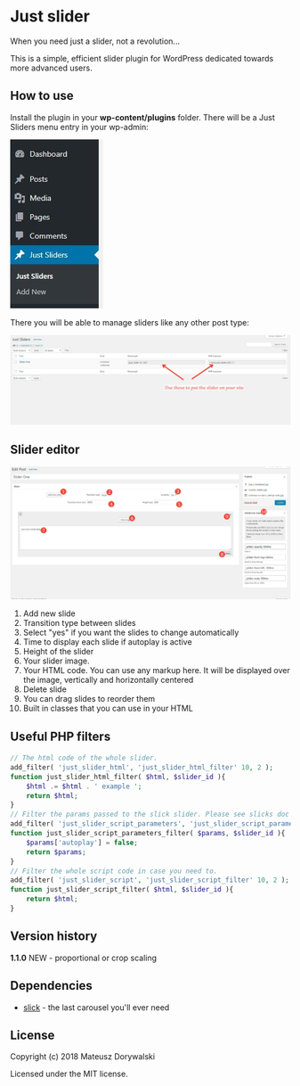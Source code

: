 # Just slider
When you need just a slider, not a revolution...

This is a simple, efficient slider plugin for WordPress dedicated towards more advanced users.

## How to use
Install the plugin in your **wp-content/plugins** folder. There will be a Just Sliders menu entry in your wp-admin:

![Doc image](img/doc1.jpg?raw=true)

There you will be able to manage sliders like any other post type:

![Doc image](img/doc2.jpg?raw=true)

## Slider editor

![Doc image](img/doc3.jpg?raw=true)

1. Add new slide
2. Transition type between slides
3. Select "yes" if you want the slides to change automatically
4. Time to display each slide if autoplay is active
5. Height of the slider
6. Your slider image.
7. Your HTML code. You can use any markup here. It will be displayed over the image, vertically and horizontally centered
8. Delete slide
9. You can drag slides to reorder them
10. Built in classes that you can use in your HTML

## Useful PHP filters
```php
// The html code of the whole slider.
add_filter( 'just_slider_html', 'just_slider_html_filter' 10, 2 );
function just_slider_html_filter( $html, $slider_id ){
    $html .= $html . ' example ';
    return $html;
}
// Filter the params passed to the slick slider. Please see slicks doc to check the full parameter list.
add_filter( 'just_slider_script_parameters', 'just_slider_script_parameters_filter' 10, 2 );
function just_slider_script_parameters_filter( $params, $slider_id ){
    $params['autoplay'] = false;
    return $params;
}
// Filter the whole script code in case you need to.
add_filter( 'just_slider_script', 'just_slider_script_filter' 10, 2 );
function just_slider_script_filter( $html, $slider_id ){
    return $html;
}
```

## Version history
**1.1.0**
NEW - proportional or crop scaling

## Dependencies
* [slick](https://github.com/kenwheeler/slick/) - the last carousel you'll ever need

## License

Copyright (c) 2018 Mateusz Dorywalski

Licensed under the MIT license.